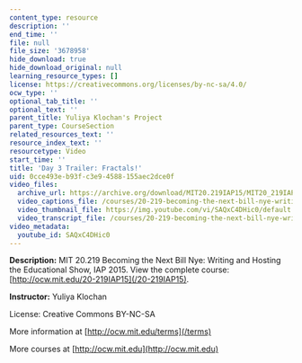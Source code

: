 ```yaml
---
content_type: resource
description: ''
end_time: ''
file: null
file_size: '3678958'
hide_download: true
hide_download_original: null
learning_resource_types: []
license: https://creativecommons.org/licenses/by-nc-sa/4.0/
ocw_type: ''
optional_tab_title: ''
optional_text: ''
parent_title: Yuliya Klochan's Project
parent_type: CourseSection
related_resources_text: ''
resource_index_text: ''
resourcetype: Video
start_time: ''
title: 'Day 3 Trailer: Fractals!'
uid: 0cce493e-b93f-c3e9-4588-155aec2dce0f
video_files:
  archive_url: https://archive.org/download/MIT20.219IAP15/MIT20_219IAP15_YK_D03_Pitch_360p.mp4
  video_captions_file: /courses/20-219-becoming-the-next-bill-nye-writing-and-hosting-the-educational-show-january-iap-2015/7af07eaff2425f74a35f9324f152862f_SAQxC4DHic0.vtt
  video_thumbnail_file: https://img.youtube.com/vi/SAQxC4DHic0/default.jpg
  video_transcript_file: /courses/20-219-becoming-the-next-bill-nye-writing-and-hosting-the-educational-show-january-iap-2015/2af8f41d7f92223b4edfb9bebcc317be_SAQxC4DHic0.pdf
video_metadata:
  youtube_id: SAQxC4DHic0
---
```


**Description:** MIT 20.219 Becoming the Next Bill Nye: Writing and Hosting the Educational Show, IAP 2015. View the complete course: [http://ocw.mit.edu/20-219IAP15](/20-219IAP15).

**Instructor:** Yuliya Klochan

License: Creative Commons BY-NC-SA

More information at [http://ocw.mit.edu/terms](/terms)

More courses at [http://ocw.mit.edu](http://ocw.mit.edu)

